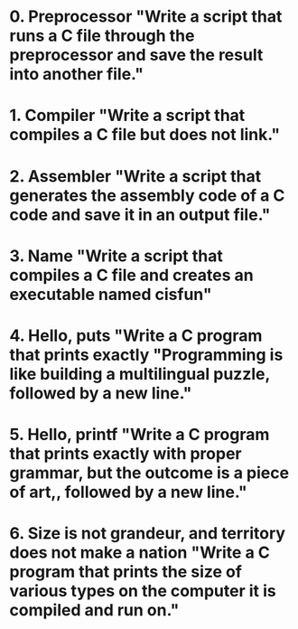 # 0. Preprocessor "Write a script that runs a C file through the preprocessor and save the result into another file."
# 1. Compiler "Write a script that compiles a C file but does not link."
# 2. Assembler "Write a script that generates the assembly code of a C code and save it in an output file."
# 3. Name "Write a script that compiles a C file and creates an executable named cisfun"
# 4. Hello, puts "Write a C program that prints exactly "Programming is like building a multilingual puzzle, followed by a new line."
# 5. Hello, printf "Write a C program that prints exactly with proper grammar, but the outcome is a piece of art,, followed by a new line."
# 6. Size is not grandeur, and territory does not make a nation "Write a C program that prints the size of various types on the computer it is compiled and run on."

